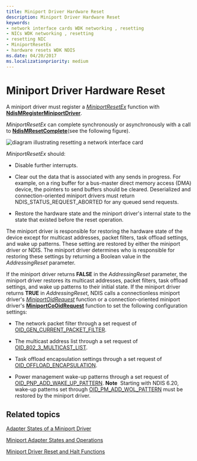 ```yaml
---
title: Miniport Driver Hardware Reset
description: Miniport Driver Hardware Reset
keywords:
- network interface cards WDK networking , resetting
- NICs WDK networking , resetting
- resetting NIC
- MiniportResetEx
- hardware resets WDK NDIS
ms.date: 04/20/2017
ms.localizationpriority: medium
---
```


# Miniport Driver Hardware Reset





A miniport driver must register a [*MiniportResetEx*](/windows-hardware/drivers/ddi/ndis/nc-ndis-miniport_reset) function with [**NdisMRegisterMiniportDriver**](/windows-hardware/drivers/ddi/ndis/nf-ndis-ndismregisterminiportdriver).

*MiniportResetEx* can complete synchronously or asynchronously with a call to [**NdisMResetComplete**](/windows-hardware/drivers/ddi/ndis/nf-ndis-ndismresetcomplete)(see the following figure).

![diagram illustrating resetting a network interface card](images/207-09.png)

*MiniportResetEx* should:

-   Disable further interrupts.

-   Clear out the data that is associated with any sends in progress. For example, on a ring buffer for a bus-master direct memory access (DMA) device, the pointers to send buffers should be cleared. Deserialized and connection-oriented miniport drivers must return NDIS\_STATUS\_REQUEST\_ABORTED for any queued send requests.

-   Restore the hardware state and the miniport driver's internal state to the state that existed before the reset operation.

The miniport driver is responsible for restoring the hardware state of the device except for multicast addresses, packet filters, task offload settings, and wake up patterns. These setting are restored by either the miniport driver or NDIS. The miniport driver determines who is responsible for restoring these settings by returning a Boolean value in the *AddressingReset* parameter.

If the miniport driver returns **FALSE** in the *AddressingReset* parameter, the miniport driver restores its multicast addresses, packet filters, task offload settings, and wake up patterns to their initial state. If the miniport driver returns **TRUE** in *AddressingReset*, NDIS calls a connectionless miniport driver's [*MiniportOidRequest*](/windows-hardware/drivers/ddi/ndis/nc-ndis-miniport_oid_request) function or a connection-oriented miniport driver's [**MiniportCoOidRequest**](/windows-hardware/drivers/ddi/ndis/nc-ndis-miniport_co_oid_request) function to set the following configuration settings:

-   The network packet filter through a set request of [OID\_GEN\_CURRENT\_PACKET\_FILTER](./oid-gen-current-packet-filter.md).

-   The multicast address list through a set request of [OID\_802\_3\_MULTICAST\_LIST](./oid-802-3-multicast-list.md).

-   Task offload encapsulation settings through a set request of [OID\_OFFLOAD\_ENCAPSULATION](./oid-offload-encapsulation.md).

-   Power management wake-up patterns through a set request of [OID\_PNP\_ADD\_WAKE\_UP\_PATTERN](./oid-pnp-add-wake-up-pattern.md).
    **Note**  Starting with NDIS 6.20, wake-up patterns set through [OID\_PM\_ADD\_WOL\_PATTERN](./oid-pm-add-wol-pattern.md) must be restored by the miniport driver.

     

## Related topics


[Adapter States of a Miniport Driver](adapter-states-of-a-miniport-driver.md)

[Miniport Adapter States and Operations](miniport-adapter-states-and-operations.md)

[Miniport Driver Reset and Halt Functions](/previous-versions/windows/hardware/network/ff564064(v=vs.85))

 

